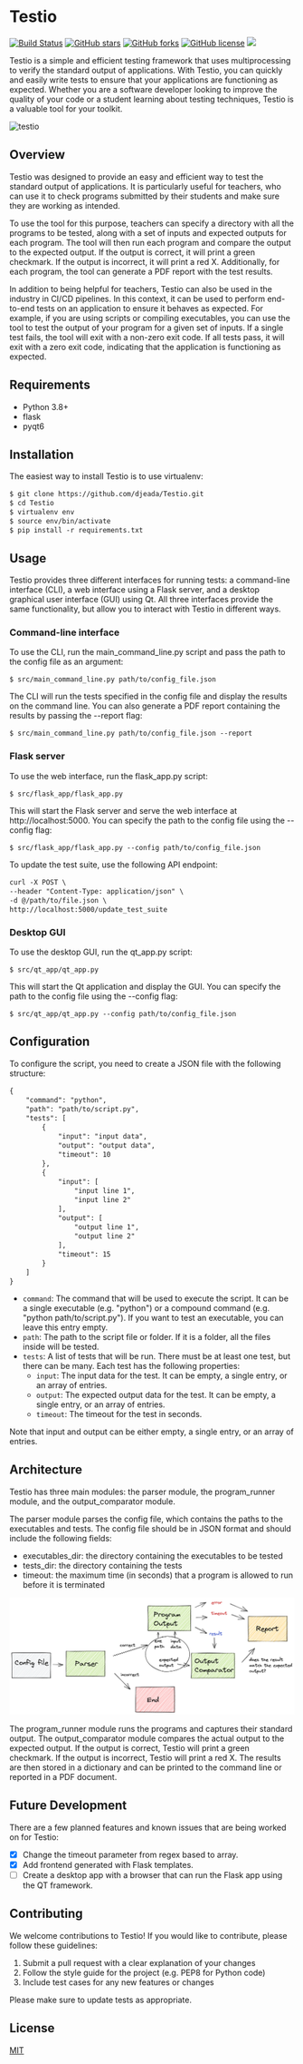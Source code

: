 # Testio

[![Build Status](https://travis-ci.org/djeada/testio.svg?branch=main)](https://travis-ci.org/djeada/testio)
<a href="https://github.com/djeada/testio/stargazers"><img alt="GitHub stars" src="https://img.shields.io/github/stars/djeada/testio"></a>
<a href="https://github.com/djeada/testio/network"><img alt="GitHub forks" src="https://img.shields.io/github/forks/djeada/testio"></a>
<a href="https://github.com/djeada/testio/blob/master/LICENSE.txt"><img alt="GitHub license" src="https://img.shields.io/github/license/djeada/testio"></a>
<a href=""><img src="https://img.shields.io/badge/contributions-welcome-brightgreen.svg?style=flat"></a>

Testio is a simple and efficient testing framework that uses multiprocessing to verify the standard output of applications. With Testio, you can quickly and easily write tests to ensure that your applications are functioning as expected. Whether you are a software developer looking to improve the quality of your code or a student learning about testing techniques, Testio is a valuable tool for your toolkit.

![testio](https://user-images.githubusercontent.com/37275728/213443606-a996d565-5e33-4139-ba0a-61027fe1bdb9.png)

## Overview

Testio was designed to provide an easy and efficient way to test the standard output of applications. It is particularly useful for teachers, who can use it to check programs submitted by their students and make sure they are working as intended.

To use the tool for this purpose, teachers can specify a directory with all the programs to be tested, along with a set of inputs and expected outputs for each program. The tool will then run each program and compare the output to the expected output. If the output is correct, it will print a green checkmark. If the output is incorrect, it will print a red X. Additionally, for each program, the tool can generate a PDF report with the test results.

In addition to being helpful for teachers, Testio can also be used in the industry in CI/CD pipelines. In this context, it can be used to perform end-to-end tests on an application to ensure it behaves as expected. For example, if you are using scripts or compiling executables, you can use the tool to test the output of your program for a given set of inputs. If a single test fails, the tool will exit with a non-zero exit code. If all tests pass, it will exit with a zero exit code, indicating that the application is functioning as expected.

## Requirements

* Python 3.8+
* flask
* pyqt6

## Installation

The easiest way to install Testio is to use virtualenv:


    $ git clone https://github.com/djeada/Testio.git
    $ cd Testio
    $ virtualenv env
    $ source env/bin/activate
    $ pip install -r requirements.txt

## Usage

Testio provides three different interfaces for running tests: a command-line interface (CLI), a web interface using a Flask server, and a desktop graphical user interface (GUI) using Qt. All three interfaces provide the same functionality, but allow you to interact with Testio in different ways.

### Command-line interface

To use the CLI, run the main_command_line.py script and pass the path to the config file as an argument:

    $ src/main_command_line.py path/to/config_file.json

The CLI will run the tests specified in the config file and display the results on the command line. You can also generate a PDF report containing the results by passing the --report flag:

    $ src/main_command_line.py path/to/config_file.json --report

### Flask server

To use the web interface, run the flask_app.py script:

    $ src/flask_app/flask_app.py

This will start the Flask server and serve the web interface at http://localhost:5000. You can specify the path to the config file using the --config flag:

    $ src/flask_app/flask_app.py --config path/to/config_file.json


To update the test suite, use the following API endpoint:

    curl -X POST \
    --header "Content-Type: application/json" \
    -d @/path/to/file.json \
    http://localhost:5000/update_test_suite


### Desktop GUI

To use the desktop GUI, run the qt_app.py script:

    $ src/qt_app/qt_app.py

This will start the Qt application and display the GUI. You can specify the path to the config file using the --config flag:

    $ src/qt_app/qt_app.py --config path/to/config_file.json

## Configuration

To configure the script, you need to create a JSON file with the following structure:

    {
        "command": "python",
        "path": "path/to/script.py",
        "tests": [
            {
                "input": "input data",
                "output": "output data",
                "timeout": 10
            },
            {
                "input": [
                    "input line 1",
                    "input line 2"
                ],
                "output": [
                    "output line 1",
                    "output line 2"
                ],
                "timeout": 15
            }
        ]
    }

* `command`: The command that will be used to execute the script. It can be a single executable (e.g. "python") or a compound command (e.g. "python path/to/script.py"). If you want to test an executable, you can leave this entry empty.
* `path`: The path to the script file or folder. If it is a folder, all the files inside will be tested.
* `tests`: A list of tests that will be run. There must be at least one test, but there can be many. Each test has the following properties:
  - `input`: The input data for the test. It can be empty, a single entry, or an array of entries.
  - `output`: The expected output data for the test. It can be empty, a single entry, or an array of entries.
  - `timeout`: The timeout for the test in seconds.

Note that input and output can be either empty, a single entry, or an array of entries. 


## Architecture

Testio has three main modules: the parser module, the program_runner module, and the output_comparator module.

The parser module parses the config file, which contains the paths to the executables and tests. The config file should be in JSON format and should include the following fields:

* executables_dir: the directory containing the executables to be tested
* tests_dir: the directory containing the tests
* timeout: the maximum time (in seconds) that a program is allowed to run before it is terminated

![Alt text](https://github.com/djeada/Testio/blob/main/resources/diagram.png)

The program_runner module runs the programs and captures their standard output. The output_comparator module compares the actual output to the expected output. If the output is correct, Testio will print a green checkmark. If the output is incorrect, Testio will print a red X. The results are then stored in a dictionary and can be printed to the command line or reported in a PDF document.

## Future Development

There are a few planned features and known issues that are being worked on for Testio:

- [x] Change the timeout parameter from regex based to array.
- [x] Add frontend generated with Flask templates.
- [ ] Create a desktop app with a browser that can run the Flask app using the QT framework. 

## Contributing
We welcome contributions to Testio! If you would like to contribute, please follow these guidelines:

1. Submit a pull request with a clear explanation of your changes
1. Follow the style guide for the project (e.g. PEP8 for Python code)
1. Include test cases for any new features or changes

Please make sure to update tests as appropriate.

## License
[MIT](https://choosealicense.com/licenses/mit/)
